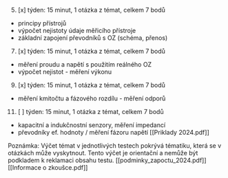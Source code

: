  5. [x] týden: 15 minut, 1 otázka z témat, celkem 7 bodů 
 - principy přístrojů 
 - výpočet nejistoty údaje měřicího přístroje 
 - základní zapojení převodníků s OZ (schéma, přenos) 
 7. [x] týden: 15 minut, 1 otázka z témat, celkem 7 bodů 
 - měření proudu a napětí s použitím reálného OZ 
 - výpočet nejistot - měření výkonu 
 9. [x] týden: 15 minut, 1 otázka z témat, celkem 7 bodů 
 - měření kmitočtu a fázového rozdílu - měření odporů 
 11. [ ] týden: 15 minut, 1 otázka z témat, celkem 7 bodů 
 - kapacitní a indukčnostní senzory, měření impedancí 
 - převodníky ef. hodnoty / měření fázoru napětí 
[[Priklady 2024.pdf]]
 
 Poznámka: Výčet témat v jednotlivých testech pokrývá tématiku, která se v otázkách může vyskytnout. Tento výčet je orientační a nemůže být podkladem k reklamaci obsahu testu.
[[podminky_zapoctu_2024.pdf]]
[[Informace o zkoušce.pdf]]
